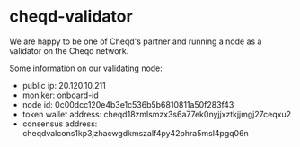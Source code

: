# cheqd-validator

We are happy to be one of Cheqd's partner and running a node as a validator on the Cheqd network. 

Some information on our validating node: 
* public ip: 20.120.10.211
* moniker: onboard-id
* node id: 0c00dcc120e4b3e1c536b5b6810811a50f283f43
* token wallet address: cheqd18zmlsmzx3s6a77ek0nyjjxztkjjmgj27ceqxu2
* consensus address: cheqdvalcons1kp3jzhacwgdkmszalf4py42phra5msl4pgq06n
